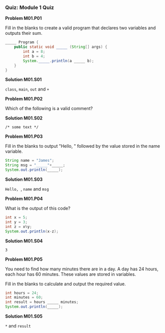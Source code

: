 ### Quiz: Module 1 Quiz

**Problem M01.P01**

Fill in the blanks to create a valid program that declares two variables and outputs their sum.

```java
_____ Program {
	public static void _____ (String[] args) {
        int a = 8;
		int b = 4;
		System._____.println(a _____ b);    
	}
}
```

**Solution M01.S01**

`class`, `main`, `out` and `+`

**Problem M01.P02**

Which of the following is a valid comment?

**Solution M01.S02**

`/* some text */`

**Problem M01.P03**

Fill in the blanks to output "Hello, " followed by the value stored in the name variable.

```java
String name = "James";
String msg = "_____"+_____;
System.out.println(_____);
```

**Solution M01.S03**

`Hello, `, `name` and `msg`

**Problem M01.P04**

What is the output of this code?

```java
int x = 5;
int y = 3;
int z = x%y;
System.out.println(x-z);
```

**Solution M01.S04**

`3`

**Problem M01.P05**

You need to find how many minutes there are in a day. A day has 24 hours, each hour has 60 minutes. These values are stored in variables.

Fill in the blanks to calculate and output the required value.

```java
int hours = 24;
int minutes = 60;
int result = hours _____ minutes;
System.out.println(_____);
```

**Solution M01.S05**

`*` and `result`
